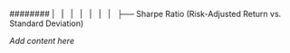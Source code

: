######## |   |   |   |   |   |   |   ├── Sharpe Ratio (Risk-Adjusted Return vs. Standard Deviation)

*Add content here*